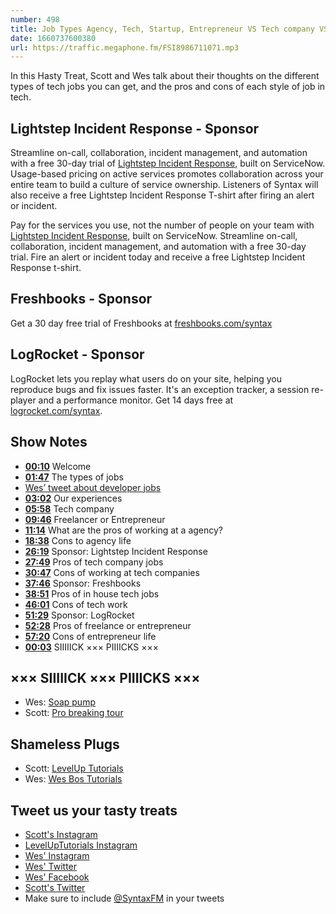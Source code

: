 ```yaml
---
number: 498
title: Job Types Agency, Tech, Startup, Entrepreneur VS Tech company VS In House
date: 1660737600380
url: https://traffic.megaphone.fm/FSI8986711071.mp3
---
```


In this Hasty Treat, Scott and Wes talk about their thoughts on the different types of tech jobs you can get, and the pros and cons of each style of job in tech.

## Lightstep Incident Response - Sponsor

Streamline on-call, collaboration, incident management, and automation with a free 30-day trial of [Lightstep Incident Response](http://lightstep.com/syntax), built on ServiceNow. Usage-based pricing on active services promotes collaboration across your entire team to build a culture of service ownership. Listeners of Syntax will also receive a free Lightstep Incident Response T-shirt after firing an alert or incident.

Pay for the services you use, not the number of people on your team with [Lightstep Incident Response](http://lightstep.com/syntax), built on ServiceNow. Streamline on-call, collaboration, incident management, and automation with a free 30-day trial. Fire an alert or incident today and receive a free Lightstep Incident Response t-shirt.

## Freshbooks - Sponsor

Get a 30 day free trial of Freshbooks at [freshbooks.com/syntax](https://freshbooks.com/syntax)

## LogRocket - Sponsor

LogRocket lets you replay what users do on your site, helping you reproduce bugs and fix issues faster. It's an exception tracker, a session re-player and a performance monitor. Get 14 days free at [logrocket.com/syntax](https://logrocket.com/syntax).

## Show Notes

* **[00:10](#t=00:10)** Welcome
* **[01:47](#t=01:47)** The types of jobs
* [Wes’ tweet about developer jobs](https://twitter.com/wesbos/status/1556647760379650048?s=21&t=j8S5yG0EUhTCdyun3JEZ4g)
* **[03:02](#t=03:02)** Our experiences
* **[05:58](#t=05:58)** Tech company
* **[09:46](#t=09:46)** Freelancer or Entrepreneur
* **[11:14](#t=11:14)** What are the pros of working at a agency?
* **[18:38](#t=18:38)** Cons to agency life
* **[26:19](#t=26:19)** Sponsor: Lightstep Incident Response
* **[27:49](#t=27:49)** Pros of tech company jobs
* **[30:47](#t=30:47)** Cons of working at tech companies
* **[37:46](#t=37:46)** Sponsor: Freshbooks
* **[38:51](#t=38:51)** Pros of in house tech jobs
* **[46:01](#t=46:01)** Cons of tech work
* **[51:29](#t=51:29)** Sponsor: LogRocket
* **[52:28](#t=52:28)** Pros of freelance or entrepreneur
* **[57:20](#t=57:20)** Cons of entrepreneur life
* **[00:03](#t=00:03)** SIIIIICK ××× PIIIICKS ×××

## ××× SIIIIICK ××× PIIIICKS ×××

* Wes: [Soap pump](https://amzn.to/3QbrVLd)
* Scott: [Pro breaking tour](https://www.youtube.com/watch?v=Yi7H21E4nys)

## Shameless Plugs

* Scott: [LevelUp Tutorials](https://leveluptutorials.com/tutorials/keystone-js/introduction)
* Wes: [Wes Bos Tutorials](https://wesbos.com/courses)

## Tweet us your tasty treats

* [Scott's Instagram](https://www.instagram.com/stolinski/)
* [LevelUpTutorials Instagram](https://www.instagram.com/LevelUpTutorials/)
* [Wes' Instagram](https://www.instagram.com/wesbos/)
* [Wes' Twitter](https://twitter.com/wesbos)
* [Wes' Facebook](https://www.facebook.com/wesbos.developer)
* [Scott's Twitter](https://twitter.com/stolinski)
* Make sure to include [@SyntaxFM](https://twitter.com/SyntaxFM) in your tweets
